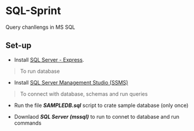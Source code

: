 # SQL-Sprint

Query chanllengs in MS SQL

## Set-up

- Install [SQL Server - Express](https://www.microsoft.com/en-in/sql-server/sql-server-downloads).

>To run database

- Install [SQL Server Management Studio (SSMS)](https://learn.microsoft.com/en-us/sql/ssms/download-sql-server-management-studio-ssms)

>To connect with database, schemas and run queries

- Run the file **_SAMPLEDB.sql_** script to crate sample database (only once)

- Downlaod **_SQL Server (mssql)_** to run to connet to database and run commands
